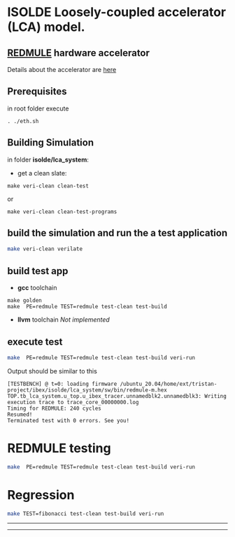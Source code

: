 # ISOLDE Loosely-coupled accelerator (LCA) model. 
## [REDMULE](https://github.com/ISOLDE-Project/redmule) hardware accelerator
Details about the accelerator are [here](https://github.com/ISOLDE-Project/redmule?tab=readme-ov-file#redmule)
## Prerequisites
in root folder execute
```
. ./eth.sh
```
## Building Simulation
in folder **isolde/lca_system**:  
* get a clean slate:
```
make veri-clean clean-test
```
or
```
make veri-clean clean-test-programs
```

## build the simulation and run the a test application
```sh
make veri-clean verilate
``` 

## build test app
* **gcc** toolchain
```
make golden
make  PE=redmule TEST=redmule test-clean test-build
```
* **llvm** toolchain
*Not implemented*
## execute test
```sh
make  PE=redmule TEST=redmule test-clean test-build veri-run
```
Output should be similar to this
```
[TESTBENCH] @ t=0: loading firmware /ubuntu_20.04/home/ext/tristan-project/ibex/isolde/lca_system/sw/bin/redmule-m.hex
TOP.tb_lca_system.u_top.u_ibex_tracer.unnamedblk2.unnamedblk3: Writing execution trace to trace_core_00000000.log
Timing for REDMULE: 240 cycles
Resumed!
Terminated test with 0 errors. See you!
```  
# REDMULE testing
```sh
make  PE=redmule TEST=redmule test-clean test-build veri-run
```
# Regression
```sh
make TEST=fibonacci test-clean test-build veri-run
```
---  
---
